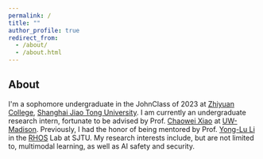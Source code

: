```yaml
---
permalink: /
title: ""
author_profile: true
redirect_from: 
  - /about/
  - /about.html
---
```








## About

I'm a sophomore undergraduate in the JohnClass of 2023 at [Zhiyuan College](https://en.zhiyuan.sjtu.edu.cn/), [Shanghai Jiao Tong University](https://en.sjtu.edu.cn/). I am currently an undergraduate research intern, fortunate to be advised by Prof. [Chaowei Xiao](https://xiaocw11.github.io/index.html) at [UW-Madison](https://www.wisc.edu/). Previously, I had the honor of being mentored by Prof. [Yong-Lu Li](https://dirtyharrylyl.github.io/) in the [RHOS](https://mvig-rhos.com/) Lab at SJTU. My research interests include, but are not limited to, multimodal learning, as well as AI safety and security.
